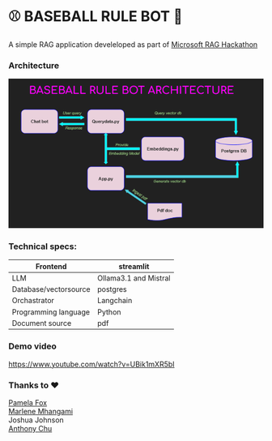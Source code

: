 # :baseball: BASEBALL RULE BOT :robot:

A simple RAG application develeloped as part of [Microsoft RAG Hackathon](https://github.com/microsoft/RAG_Hack/)

### Architecture
![chatbot-architecture](image/architecture.png)

### Technical specs:
| Frontend | streamlit |
| --- | --- |
| LLM | Ollama3.1 and Mistral |
| Database/vectorsource | postgres |
| Orchastrator | Langchain |
| Programming language | Python |
| Document source | pdf |

### Demo video
https://www.youtube.com/watch?v=UBik1mXR5bI


### Thanks to :heart:
[Pamela Fox](https://github.com/pamelafox)
<br>
[Marlene Mhangami](https://github.com/marlenezw)
<br>
Joshua Johnson
<br>
[Anthony Chu](https://github.com/anthonychu)
<br>

